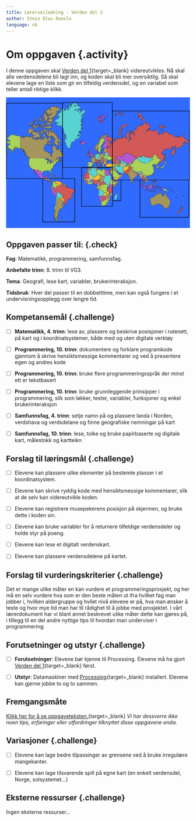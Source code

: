 ```yaml
---
title: Lærerveiledning - Verden del 2
author: Stein Olav Romslo
language: nb
---
```



# Om oppgaven {.activity}

I denne oppgaven skal [Verden del
1](../verden_del1/verden_del1.html){target=_blank} videreutvikles. Nå skal alle
verdensdelene bli lagt inn, og koden skal bli mer oversiktlig. Så skal elevene
lage en liste som gir en tilfeldig verdensdel, og en variabel som teller antall
riktige klikk.

![Bilde av hele verden](heleVerden.png)

## Oppgaven passer til: {.check}

__Fag__: Matematikk, programmering, samfunnsfag.

__Anbefalte trinn__: 8. trinn til VG3.

__Tema__: Geografi, lese kart, variabler, brukerinteraksjon.

__Tidsbruk__: Hver del passer til en dobbelttime, men kan også fungere i et
undervisningsopplegg over lengre tid.

## Kompetansemål {.challenge}

- [ ] __Matematikk, 4. trinn__: lese av, plassere og beskrive posisjoner i
  rutenett, på kart og i koordinatsystemer, både med og uten digitale verktøy

- [ ] __Programmering, 10. trinn__: dokumentere og forklare programkode gjennom
  å skrive hensiktsmessige kommentarer og ved å presentere egen og andres kode

- [ ] __Programmering, 10. trinn__: bruke flere programmeringsspråk der minst
  ett er tekstbasert

- [ ] __Programmering, 10. trinn__: bruke grunnleggende prinsipper i
  programmering, slik som løkker, tester, variabler, funksjoner og enkel
  brukerinteraksjon

- [ ] __Samfunnsfag, 4. trinn__: setje namn på og plassere landa i Norden,
  verdshava og verdsdelane og finne geografiske nemningar på kart

- [ ] __Samfunnsfag, 10. trinn__: lese, tolke og bruke papirbaserte og digitale
  kart, målestokk og kartteikn

## Forslag til læringsmål {.challenge}

- [ ] Elevene kan plassere ulike elementer på bestemte plasser i et
  koordinatsystem.

- [ ] Elevene kan skrive ryddig kode med hensiktsmessige kommentarer, slik at de
  selv kan videreutvikle koden.

- [ ] Elevene kan registrere musepekerens posisjon på skjermen, og bruke dette i
  koden sin.

- [ ] Elevene kan bruke variabler for å returnere tilfeldige verdensdeler og
  holde styr på poeng.

- [ ] Elevene kan lese et digitalt verdenskart.

- [ ] Elevene kan plassere verdensdelene på kartet.

## Forslag til vurderingskriterier {.challenge}

Det er mange ulike måter en kan vurdere et programmeringsprosjekt, og her må en
selv vurdere hva som er den beste måten ut ifra hvilket fag man jobber i,
hvilken aldergruppe og hvilet nivå elevene er på, hva man ønsker å teste og hvor
mye tid man har til rådighet til å jobbe med prosjektet. I vårt lærerdokument
har vi blant annet beskrevet ulike måter dette kan gjøres på, i tillegg til en
del andre nyttige tips til hvordan man underviser i programmering.

## Forutsetninger og utstyr {.challenge}

- [ ] __Forutsetninger__: Elevene bør kjenne til Processing. Elevene må ha gjort
  [Verden del 1](../verden_del1/verden_del1.html){target=_blank} først.

- [ ] __Utstyr__: Datamaskiner med
  [Processing](https://www.processing.org/download/){target=_blank} installert.
  Elevene kan gjerne jobbe to og to sammen.

## Fremgangsmåte

[Klikk her for å se
oppgaveteksten.](../verden_del1/verden_del1.html){target=_blank} _Vi har
dessverre ikke noen tips, erfaringer eller utfordringer tilknyttet disse
oppgavene enda._

## Variasjoner {.challenge}

- [ ] Elevene kan lage bedre tilpassinger av grensene ved å bruke irregulære
  mangekanter.

- [ ] Elevene kan lage tilsvarende spill på egne kart (en enkelt verdensdel,
  Norge, solsystemet...)

## Eksterne ressurser {.challenge}

Ingen eksterne ressurser...
